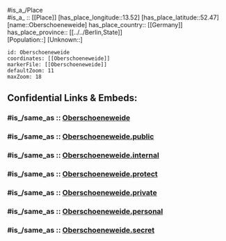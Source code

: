 ﻿---
confidential: public
isDeleted: false
location:
- 52.47
- 13.52
mapmarker: city
mapzoom:
- 7
- 12
SpocWebEntityId: 33044
tags:
- geo/City
type: City
---

#is_a_/Place  
#is_a_ :: [[Place]] 
[has_place_longitude::13.52] 
[has_place_latitude::52.47] 
[name::Oberschoeneweide] 
has_place_country:: [[Germany]]  
has_place_province:: [[../../Berlin,State]]  
[Population::] 
[Unknown::] 


```leaflet
id: Oberschoeneweide
coordinates: [[Oberschoeneweide]] 
markerFile: [[Oberschoeneweide]] 
defaultZoom: 11 
maxZoom: 18
```


## Confidential Links & Embeds: 

### #is_/same_as :: [Oberschoeneweide](Oberschoeneweide.md) 

### #is_/same_as :: [Oberschoeneweide.public](/_public/Earth/Continent/Europe/Europe~Central/Germany/Germany~West/State~Berlin/cities~Berlin/Oberschoeneweide.public.md) 

### #is_/same_as :: [Oberschoeneweide.internal](/_internal/Earth/Continent/Europe/Europe~Central/Germany/Germany~West/State~Berlin/cities~Berlin/Oberschoeneweide.internal.md) 

### #is_/same_as :: [Oberschoeneweide.protect](/_protect/Earth/Continent/Europe/Europe~Central/Germany/Germany~West/State~Berlin/cities~Berlin/Oberschoeneweide.protect.md) 

### #is_/same_as :: [Oberschoeneweide.private](/_private/Earth/Continent/Europe/Europe~Central/Germany/Germany~West/State~Berlin/cities~Berlin/Oberschoeneweide.private.md) 

### #is_/same_as :: [Oberschoeneweide.personal](/_personal/Earth/Continent/Europe/Europe~Central/Germany/Germany~West/State~Berlin/cities~Berlin/Oberschoeneweide.personal.md) 

### #is_/same_as :: [Oberschoeneweide.secret](/_secret/Earth/Continent/Europe/Europe~Central/Germany/Germany~West/State~Berlin/cities~Berlin/Oberschoeneweide.secret.md)

